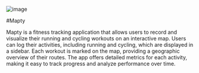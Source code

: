 ![image](https://github.com/Jarmovd/mapty/assets/47450872/6762fac6-e3de-4322-9e3d-d5c374018010)

#Mapty

Mapty is a fitness tracking application that allows users to record and visualize their running and cycling workouts on an interactive map. Users can log their activities, including running and cycling, which are displayed in a sidebar. Each workout is marked on the map, providing a geographic overview of their routes. The app offers detailed metrics for each activity, making it easy to track progress and analyze performance over time.
